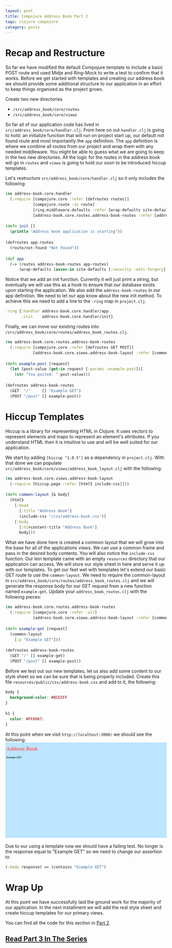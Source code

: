 ```yaml
---
layout: post
title: Compojure Address Book Part 2
tags: clojure compojure
category: posts
---
```


# Recap and Restructure

So far we have modified the default Compojure template to include a basic POST
route and used Midje and Ring-Mock to write a test to confirm that it works.
Before we get started with templates and creating our address book we should
provide some additional structure to our application in an effort to keep
things organized as the project grows.

Create two new directories

* `/src/address_book/core/routes`
* `/src/address_book/core/views`

So far all of our application code has lived in
`src/address_book/core/handler.clj`. From here on out `handler.clj` is going to
hold: an initialize function that will run on project start up, our default not
found route and most importantly the `app` definition. The `app` definition is
where we combine all routes from our project and wrap them with any needed
middleware.  You might be able to guess what we are going to keep in the two
new directories. All the logic for the routes in the address book will go in
`routes` and `views` is going to hold our soon to be introduced hiccup
templates.

Let's restructure `src/address_book/core/handler.clj` so it only includes the following:

``` clojure
(ns address-book.core.handler
  (:require [compojure.core :refer [defroutes routes]]
            [compojure.route :as route]
            [ring.middleware.defaults :refer [wrap-defaults site-defaults]]
            [address-book.core.routes.address-book-routes :refer [address-book-routes]]))

(defn init []
  (println "Address book application is starting"))

(defroutes app-routes
  (route/not-found "Not Found"))

(def app
  (-> (routes address-book-routes app-routes)
      (wrap-defaults (assoc-in site-defaults [:security :anti-forgery] false))))
```

Notice that we add an init function. Currently it will just print a string, but
eventually we will use this as a hook to ensure that our database exists upon
starting the application. We also add the `address-book-routes` in our app
definition. We need to let our app know about the new init method. To achieve
this we need to add a line to the `:ring` map in `project.clj`.

``` clojure
:ring {:handler address-book.core.handler/app
       :init    address-book.core.handler/init}
```

Finally, we can move our existing routes into `/src/address_book/core/routes/address_book_routes.clj`.

``` clojure
(ns address-book.core.routes.address-book-routes
  (:require [compojure.core :refer [defroutes GET POST]]
            [address-book.core.views.address-book-layout :refer [common-layout]]))

(defn example-post [request]
  (let [post-value (get-in request [:params :example-post])]
    (str "You posted: " post-value)))

(defroutes address-book-routes
  (GET  "/"     [] "Example GET")
  (POST "/post" [] example-post))
```

# Hiccup Templates

Hiccup is a library for representing HTML in Clojure. It uses vectors to
represent elements and maps to represent an element's attributes. If you
understand HTML then it is intuitive to use and will be well suited for our
application.

We start by adding `[hiccup "1.0.5"]` as a dependency in `project.clj`. With
that done we can populate `src/address_book/core/views/address_book_layout.clj`
with the following:

``` clojure
(ns address-book.core.views.address-book-layout
  (:require [hiccup.page :refer [html5 include-css]]))

(defn common-layout [& body]
  (html5
    [:head
      [:title "Address Book"]
      (include-css "/css/address-book.css")]
    [:body
      [:h1#content-title "Address Book"]
      body]))
```

What we have done here is created a common layout that we will grow into the
base for all of the applications views. We can use a common frame and pass in
the desired body contents. You will also notice the `include-css` function. Our
lein template came with an empty `resources` directory that our application can
access. We will store our style sheet in here and serve it up with our
templates. To get our feet wet with templates let's extend our basic GET route
to use the `common-layout`. We need to require the common-layout in
`src/address_book/core/routes/address_book_routes.clj` and we will generate the
response body for our GET request from a new function named `example-get`.
Update your `address_book_routes.clj` with the following pieces:

``` clojure
(ns address-book.core.routes.address-book-routes
  (:require [compojure.core :refer :all]
            [address-book.core.views.address-book-layout :refer [common-layout]]))

(defn example-get [request]
  (common-layout
    [:p "Example GET"]))

(defroutes address-book-routes
  (GET "/" [] example-get)
  (POST "/post" [] example-post))
```

Before we test out our new templates, let us also add some content to our style
sheet so we can be sure that is being properly included. Create this file
`resources/public/css/address-book.css` and add to it, the following:

``` css
body {
  background-color: #BCE5FF
}

h1 {
  color: #FF6967;
}
```

At this point when we visit `http://localhost:3000/` we should see the following:
![Basic GET route](/assets/basic-get-route.png)

Due to our using a template now we should have a failing test. No longer is the
response equal to "Example GET" so we need to change our assertion to

``` clojure
(:body response) => (contains "Example GET")
```

# Wrap Up

At this point we have successfully laid the ground work for the majority of our
application. In the next installment we will add the real style sheet and
create hiccup templates for our primary views.

You can find all the code for this section in [Part 2](https://github.com/JarrodCTaylor/compojure-address-book/tree/2).

## [Read Part 3 In The Series](/posts/Compojure-Address-Book-Part-3/)
